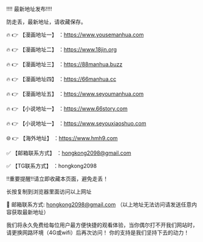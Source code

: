 ‼️‼️ 最新地址发布‼️‼️

防走丢，最新地址，请收藏保存。

🔥 👉 【漫画地址一】 ：https://www.yousemanhua.com

🔥 👉 【漫画地址二】 ：https://www.18jin.org

🔥 👉 【漫画地址三】 ：https://88manhua.buzz

🔥 👉 【漫画地址四】 ：https://66manhua.cc

🔥 👉 【漫画地址五】 ：https://www.seyoumanhua.com

🔥 👉 【小说地址一】 ：https://www.66story.com

🔥 👉 【小说地址一】 ：https://www.seyouxiaoshuo.com

🌐 👉 【海外地址】 ：https://www.hmh9.com

✅ 【邮箱联系方式】 ：hongkong2098@gmail.com

✅ 【TG联系方式】 ：hongkong2098

‼️重要提醒‼️请立即收藏本页面，避免走丢！

长按复制到浏览器里面访问以上网址

📧 邮箱联系方式: hongkong2098@gmail.com （以上地址无法访问请发送任意内容获取最新地址）

我们将永久免费给每位用户最方便快捷的观看体验，当你偶尔打不开我们网站时，请更换网路环境（4G或wifi）后再次访问！ 你的支持是我们坚持下去的动力！
